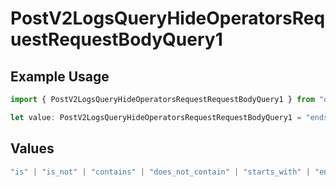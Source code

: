 # PostV2LogsQueryHideOperatorsRequestRequestBodyQuery1

## Example Usage

```typescript
import { PostV2LogsQueryHideOperatorsRequestRequestBodyQuery1 } from "orq-poc-typescript-multi-env-version/models/operations";

let value: PostV2LogsQueryHideOperatorsRequestRequestBodyQuery1 = "ends_with";
```

## Values

```typescript
"is" | "is_not" | "contains" | "does_not_contain" | "starts_with" | "ends_with" | "is_empty" | "is_not_empty"
```